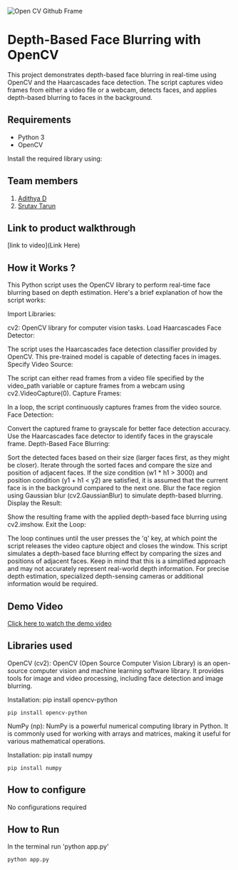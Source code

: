 ![Open CV Github Frame](https://github.com/TH-Activities/saturday-hack-night-template/assets/90635335/78554b37-32b2-4488-a10c-5c68098d7776)

# Depth-Based Face Blurring with OpenCV

This project demonstrates depth-based face blurring in real-time using OpenCV and the Haarcascades face detection. The script captures video frames from either a video file or a webcam, detects faces, and applies depth-based blurring to faces in the background.

## Requirements

- Python 3
- OpenCV

Install the required library using:

## Team members

1. [Adithya D](https://github.com/ad-nat-delt)
2. [Srutav Tarun](https://github.com/SrutavTarun)

## Link to product walkthrough

[link to video](Link Here)

## How it Works ?

This Python script uses the OpenCV library to perform real-time face blurring based on depth estimation. Here's a brief explanation of how the script works:

Import Libraries:

cv2: OpenCV library for computer vision tasks.
Load Haarcascades Face Detector:

The script uses the Haarcascades face detection classifier provided by OpenCV. This pre-trained model is capable of detecting faces in images.
Specify Video Source:

The script can either read frames from a video file specified by the video_path variable or capture frames from a webcam using cv2.VideoCapture(0).
Capture Frames:

In a loop, the script continuously captures frames from the video source.
Face Detection:

Convert the captured frame to grayscale for better face detection accuracy.
Use the Haarcascades face detector to identify faces in the grayscale frame.
Depth-Based Face Blurring:

Sort the detected faces based on their size (larger faces first, as they might be closer).
Iterate through the sorted faces and compare the size and position of adjacent faces.
If the size condition (w1 * h1 > 3000) and position condition (y1 + h1 < y2) are satisfied, it is assumed that the current face is in the background compared to the next one.
Blur the face region using Gaussian blur (cv2.GaussianBlur) to simulate depth-based blurring.
Display the Result:

Show the resulting frame with the applied depth-based face blurring using cv2.imshow.
Exit the Loop:

The loop continues until the user presses the 'q' key, at which point the script releases the video capture object and closes the window.
This script simulates a depth-based face blurring effect by comparing the sizes and positions of adjacent faces. Keep in mind that this is a simplified approach and may not accurately represent real-world depth information. For precise depth estimation, specialized depth-sensing cameras or additional information would be required.

## Demo Video

<!-- <video width="640" height="360" controls>
  <source src="assets/demo.mp4" type="video/mp4">
  Your browser does not support the video tag.
</video> -->

[Click here to watch the demo video](assets/demo.mp4)

## Libraries used

OpenCV (cv2): OpenCV (Open Source Computer Vision Library) is an open-source computer vision and machine learning software library. It provides tools for image and video processing, including face detection and image blurring.

Installation: pip install opencv-python

```
pip install opencv-python
```

NumPy (np): NumPy is a powerful numerical computing library in Python. It is commonly used for working with arrays and matrices, making it useful for various mathematical operations.

Installation: pip install numpy

```
pip install numpy
```

## How to configure

No configurations required

## How to Run

In the terminal run 'python app.py'

```
python app.py
```